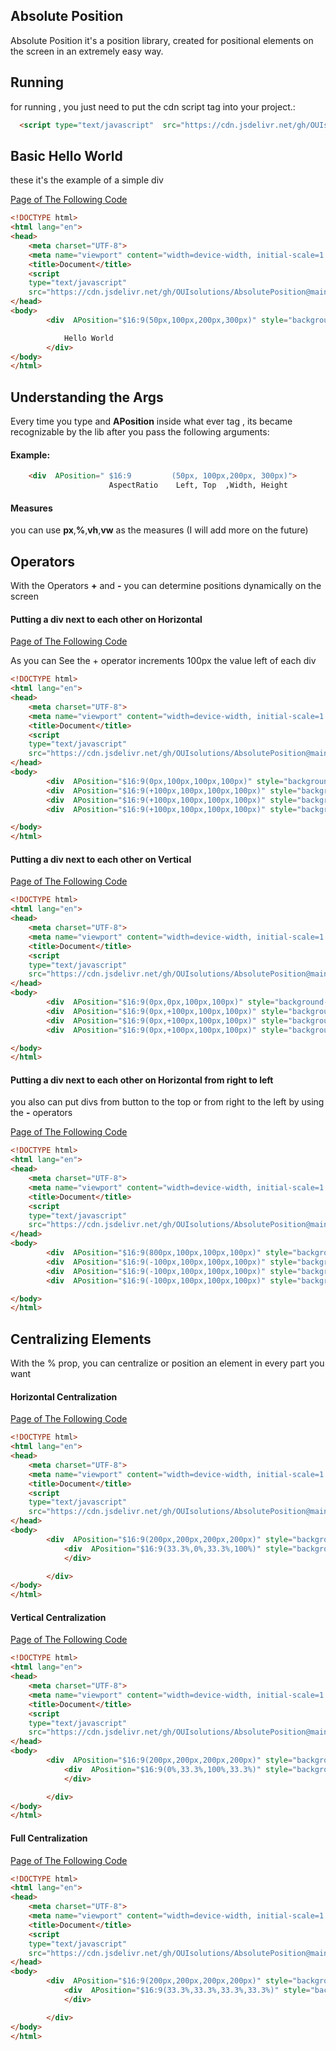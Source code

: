 ## Absolute Position
Absolute Position it's a position library, created for positional
elements on the screen in an extremely easy way.

## Running
for running , you just need to put the cdn script tag into your project.:
```html
  <script type="text/javascript"  src="https://cdn.jsdelivr.net/gh/OUIsolutions/AbsolutePosition@main/AbsolutePosition.js"></script>
```
## Basic Hello World

these it's the example  of a simple div
<br>

[Page of The Following Code](https://ouisolutions.github.io/AbsolutePosition/internal/exemples/start.html)

```html
<!DOCTYPE html>
<html lang="en">
<head>
    <meta charset="UTF-8">
    <meta name="viewport" content="width=device-width, initial-scale=1.0">
    <title>Document</title>
    <script  
    type="text/javascript"
    src="https://cdn.jsdelivr.net/gh/OUIsolutions/AbsolutePosition@main/AbsolutePosition.js"></script>
</head>
<body>
        <div  APosition="$16:9(50px,100px,200px,300px)" style="background-color: red;">

            Hello World
        </div>
</body>
</html>
```


## Understanding the Args 

Every time you type and **APosition** inside what ever tag , its became recognizable by the lib
after  you pass the following arguments:
#### Example:
```html
    <div  APosition=" $16:9         (50px, 100px,200px, 300px)">
                      AspectRatio    Left, Top  ,Width, Height
```
#### Measures
you can use **px**,**%**,**vh**,**vw** as the measures (I will add more on the future)

## Operators 
With the Operators **+** and **-**  you can determine positions dynamically on the screen

#### Putting a div next to each other on Horizontal

[Page of The Following Code](https://ouisolutions.github.io/AbsolutePosition/internal/exemples/next_to_each_other_horizontal.html)

As you can See the + operator increments 100px the value left of each div 

```html
<!DOCTYPE html>
<html lang="en">
<head>
    <meta charset="UTF-8">
    <meta name="viewport" content="width=device-width, initial-scale=1.0">
    <title>Document</title>
    <script  
    type="text/javascript"
    src="https://cdn.jsdelivr.net/gh/OUIsolutions/AbsolutePosition@main/AbsolutePosition.js"></script>
</head>
<body>
        <div  APosition="$16:9(0px,100px,100px,100px)" style="background-color: red;"></div>
        <div  APosition="$16:9(+100px,100px,100px,100px)" style="background-color: blue;"></div>
        <div  APosition="$16:9(+100px,100px,100px,100px)" style="background-color: red;"></div>
        <div  APosition="$16:9(+100px,100px,100px,100px)" style="background-color: blue;"></div>

</body>
</html>
```
#### Putting a div next to each other on Vertical

[Page of The Following Code](https://ouisolutions.github.io/AbsolutePosition/internal/exemples/next_to_each_other_vertical.html)

```html
<!DOCTYPE html>
<html lang="en">
<head>
    <meta charset="UTF-8">
    <meta name="viewport" content="width=device-width, initial-scale=1.0">
    <title>Document</title>
    <script  
    type="text/javascript"
    src="https://cdn.jsdelivr.net/gh/OUIsolutions/AbsolutePosition@main/AbsolutePosition.js"></script>
</head>
<body>
        <div  APosition="$16:9(0px,0px,100px,100px)" style="background-color: red;"></div>
        <div  APosition="$16:9(0px,+100px,100px,100px)" style="background-color: blue;"></div>
        <div  APosition="$16:9(0px,+100px,100px,100px)" style="background-color: red;"></div>
        <div  APosition="$16:9(0px,+100px,100px,100px)" style="background-color: blue;"></div>

</body>
</html>
```

####  Putting a div next to each other on Horizontal from right to left
you also can put divs from button to the top or from right to the left 
by using the **-** operators


[Page of The Following Code](https://ouisolutions.github.io/AbsolutePosition/internal/exemples/next_to_each_other_horizontal_from_right_to_left.html)

```html
<!DOCTYPE html>
<html lang="en">
<head>
    <meta charset="UTF-8">
    <meta name="viewport" content="width=device-width, initial-scale=1.0">
    <title>Document</title>
    <script  
    type="text/javascript"
    src="https://cdn.jsdelivr.net/gh/OUIsolutions/AbsolutePosition@main/AbsolutePosition.js"></script>
</head>
<body>
        <div  APosition="$16:9(800px,100px,100px,100px)" style="background-color: red;"></div>
        <div  APosition="$16:9(-100px,100px,100px,100px)" style="background-color: blue;"></div>
        <div  APosition="$16:9(-100px,100px,100px,100px)" style="background-color: red;"></div>
        <div  APosition="$16:9(-100px,100px,100px,100px)" style="background-color: blue;"></div>

</body>
</html>
```

## Centralizing Elements 

With the % prop, you can centralize or position  an element in every part you want 


#### Horizontal Centralization

[Page of The Following Code](https://ouisolutions.github.io/AbsolutePosition/internal/exemples/horizontal_centralization.html)

```html
<!DOCTYPE html>
<html lang="en">
<head>
    <meta charset="UTF-8">
    <meta name="viewport" content="width=device-width, initial-scale=1.0">
    <title>Document</title>
    <script  
    type="text/javascript"
    src="https://cdn.jsdelivr.net/gh/OUIsolutions/AbsolutePosition@main/AbsolutePosition.js"></script>
</head>
<body>
        <div  APosition="$16:9(200px,200px,200px,200px)" style="background-color: red;">
            <div  APosition="$16:9(33.3%,0%,33.3%,100%)" style="background-color: blue;">
            </div>

        </div>
</body>
</html>
```

#### Vertical Centralization
[Page of The Following Code](https://ouisolutions.github.io/AbsolutePosition/internal/exemples/vertical_centralization.html)

```html
<!DOCTYPE html>
<html lang="en">
<head>
    <meta charset="UTF-8">
    <meta name="viewport" content="width=device-width, initial-scale=1.0">
    <title>Document</title>
    <script  
    type="text/javascript"
    src="https://cdn.jsdelivr.net/gh/OUIsolutions/AbsolutePosition@main/AbsolutePosition.js"></script>
</head>
<body>
        <div  APosition="$16:9(200px,200px,200px,200px)" style="background-color: red;">
            <div  APosition="$16:9(0%,33.3%,100%,33.3%)" style="background-color: blue;">
            </div>

        </div>
</body>
</html>
```

#### Full Centralization
[Page of The Following Code](https://ouisolutions.github.io/AbsolutePosition/internal/exemples/full_centralization.html)

```html
<!DOCTYPE html>
<html lang="en">
<head>
    <meta charset="UTF-8">
    <meta name="viewport" content="width=device-width, initial-scale=1.0">
    <title>Document</title>
    <script  
    type="text/javascript"
    src="https://cdn.jsdelivr.net/gh/OUIsolutions/AbsolutePosition@main/AbsolutePosition.js"></script>
</head>
<body>
        <div  APosition="$16:9(200px,200px,200px,200px)" style="background-color: red;">
            <div  APosition="$16:9(33.3%,33.3%,33.3%,33.3%)" style="background-color: #0033ff;">
            </div>

        </div>
</body>
</html>
```

